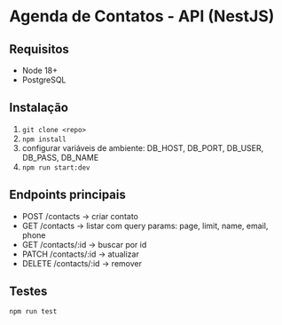 # Agenda de Contatos - API (NestJS)


## Requisitos
- Node 18+
- PostgreSQL


## Instalação
1. `git clone <repo>`
2. `npm install`
3. configurar variáveis de ambiente: DB_HOST, DB_PORT, DB_USER, DB_PASS, DB_NAME
4. `npm run start:dev`


## Endpoints principais
- POST /contacts -> criar contato
- GET /contacts -> listar com query params: page, limit, name, email, phone
- GET /contacts/:id -> buscar por id
- PATCH /contacts/:id -> atualizar
- DELETE /contacts/:id -> remover


## Testes
`npm run test`